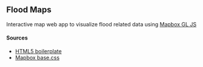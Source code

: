 ## Flood Maps
Interactive map web app to visualize flood related data using [Mapbox GL JS](https://www.mapbox.com/mapbox-gl-js/)


#### Sources
- [HTML5 boilerplate](https://github.com/h5bp/html5-boilerplate)
- [Mapbox base.css](https://www.mapbox.com/base/)
